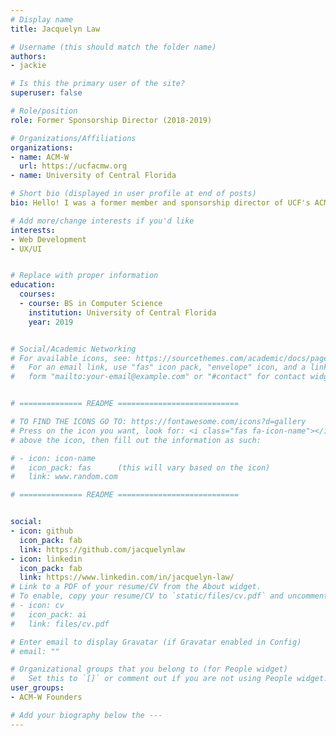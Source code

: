 ```yaml
---
# Display name
title: Jacquelyn Law

# Username (this should match the folder name)
authors:
- jackie

# Is this the primary user of the site?
superuser: false

# Role/position
role: Former Sponsorship Director (2018-2019)

# Organizations/Affiliations
organizations:
- name: ACM-W
  url: https://ucfacmw.org
- name: University of Central Florida

# Short bio (displayed in user profile at end of posts)
bio: Hello! I was a former member and sponsorship director of UCF's ACM-W. I graduated from UCF in December 2019 and am currently working as a software developer. I was a member of ACM-W at its founding so while I may not be a student anymore, feel free to reach out to me via LinkedIn if you ever have any questions! I'm always happy to connect with others in the UCF community.

# Add more/change interests if you'd like
interests:
- Web Development
- UX/UI


# Replace with proper information
education:
  courses:
  - course: BS in Computer Science
    institution: University of Central Florida
    year: 2019


# Social/Academic Networking
# For available icons, see: https://sourcethemes.com/academic/docs/page-builder/#icons
#   For an email link, use "fas" icon pack, "envelope" icon, and a link in the
#   form "mailto:your-email@example.com" or "#contact" for contact widget.


# ============== README ===========================

# TO FIND THE ICONS GO TO: https://fontawesome.com/icons?d=gallery
# Press on the icon you want, look for: <i class="fas fa-icon-name"></i> 
# above the icon, then fill out the information as such:

# - icon: icon-name
#   icon_pack: fas      (this will vary based on the icon)
#   link: www.random.com

# ============== README ===========================


social:
- icon: github
  icon_pack: fab
  link: https://github.com/jacquelynlaw
- icon: linkedin
  icon_pack: fab
  link: https://www.linkedin.com/in/jacquelyn-law/
# Link to a PDF of your resume/CV from the About widget.
# To enable, copy your resume/CV to `static/files/cv.pdf` and uncomment the lines below.
# - icon: cv
#   icon_pack: ai
#   link: files/cv.pdf

# Enter email to display Gravatar (if Gravatar enabled in Config)
# email: ""

# Organizational groups that you belong to (for People widget)
#   Set this to `[]` or comment out if you are not using People widget.
user_groups:
- ACM-W Founders

# Add your biography below the ---
---
```


